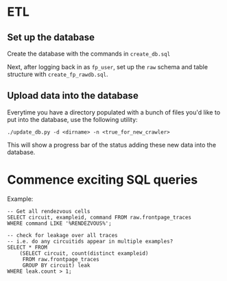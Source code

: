 # ETL 

## Set up the database

Create the database with the commands in `create_db.sql`

Next, after logging back in as `fp_user`, set up the `raw` schema and table structure with `create_fp_rawdb.sql`.

## Upload data into the database

Everytime you have a directory populated with a bunch of files you'd like to put into the database, use the following utility: 

`./update_db.py -d <dirname> -n <true_for_new_crawler>`

This will show a progress bar of the status adding these new data into the database.

# Commence exciting SQL queries

Example:

```
-- Get all rendezvous cells
SELECT circuit, exampleid, command FROM raw.frontpage_traces
WHERE command LIKE '%RENDEZVOUS%';
```

```
-- check for leakage over all traces
-- i.e. do any circuitids appear in multiple examples?
SELECT * FROM 
    (SELECT circuit, count(distinct exampleid) 
     FROM raw.frontpage_traces
     GROUP BY circuit) leak
WHERE leak.count > 1;
```
